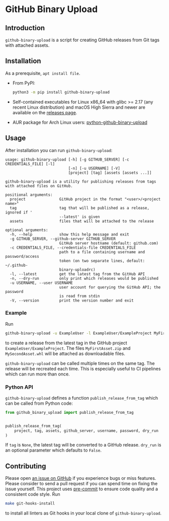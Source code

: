 # GitHub Binary Upload

## Introduction

`github-binary-upload` is a script for creating GitHub releases from Git tags with attached assets.

## Installation

As a prerequisite, `apt install file`.
- From PyPI:

  ```bash
  python3 -m pip install github-binary-upload
  ```

- Self-contained executables for Linux x86_64 with glibc >= 2.17 (any recent Linux distribution) and macOS High Sierra
  and newer are available on the [releases page](https://github.com/sciapp/github-binary-upload/releases/latest).
- AUR package for Arch Linux users:
  [python-github-binary-upload](https://aur.archlinux.org/packages/python-github-binary-upload/)

## Usage

After installation you can run `github-binary-upload`:

```text
usage: github-binary-upload [-h] [-g GITHUB_SERVER] [-c CREDENTIALS_FILE] [-l]
                            [-n] [-u USERNAME] [-V]
                            [project] [tag] [assets [assets ...]]

github-binary-upload is a utility for publishing releases from tags with attached files on GitHub.

positional arguments:
  project               GitHub project in the format "<user>/<project name>"
  tag                   tag that will be published as a release, ignored if '
                        --latest' is given
  assets                files that will be attached to the release

optional arguments:
  -h, --help            show this help message and exit
  -g GITHUB_SERVER, --github-server GITHUB_SERVER
                        GitHub server hostname (default: github.com)
  -c CREDENTIALS_FILE, --credentials-file CREDENTIALS_FILE
                        path to a file containing username and password/access
                        token (on two separate lines, default: ~/.github-
                        binary-uploadrc)
  -l, --latest          get the latest tag from the GitHub API
  -n, --dry-run         only print which releases would be published
  -u USERNAME, --user USERNAME
                        user account for querying the GitHub API; the password
                        is read from stdin
  -V, --version         print the version number and exit
```

### Example

Run

```bash
github-binary-upload -u ExampleUser -l ExampleUser/ExampleProject MyFirstAsset.zip MySecondAsset.whl
```

to create a release from the latest tag in the GitHub project `ExampleUser/ExampleProject`. The files `MyFirstAsset.zip`
and `MySecondAsset.whl` will be attached as downloadable files.

`github-binary-upload` can be called multiple times on the same tag. The release will be recreated each time. This is
especially useful to CI pipelines which can run more than once.

### Python API

`github-binary-upload` defines a function `publish_release_from_tag` which can be called from Python code:

```python
from github_binary_upload import publish_release_from_tag


publish_release_from_tag(
    project, tag, assets, github_server, username, password, dry_run
)
```

If `tag` is `None`, the latest tag will be converted to a GitHub release. `dry_run` is an optional parameter which
defaults to `False`.

## Contributing

Please open [an issue on GitHub](https://github.com/sciapp/github-binary-upload/issues/new) if you experience bugs or
miss features. Please consider to send a pull request if you can spend time on fixing the issue yourself. This project
uses [pre-commit](https://pre-commit.com) to ensure code quality and a consistent code style. Run

```bash
make git-hooks-install
```

to install all linters as Git hooks in your local clone of `github-binary-upload`.
